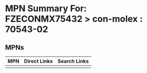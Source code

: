 



# MPN Summary For: FZECONMX75432 > con-molex : 70543-02

## MPNs
  

|MPN|Direct Links|Search Links|
| :--- | :--- | :--- |
||||
